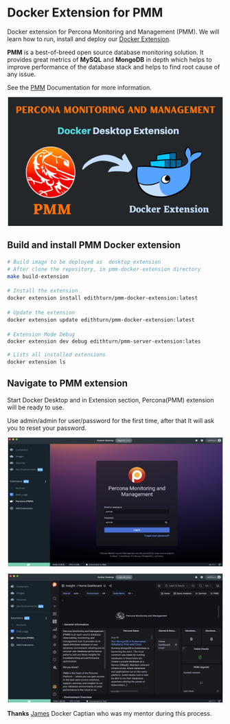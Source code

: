 # Docker Extension for PMM

Docker extension for Percona Monitoring and Management (PMM). We will learn how to run, install and deploy our [Docker Extension](https://docs.docker.com/desktop/extensions/).

**PMM** is a best-of-breed open source database monitoring solution. It provides great metrics of **MySQL** and **MongoDB** in depth which helps to improve performance of the database stack and helps to find root cause of any issue.

See the [PMM](https://www.percona.com/doc/percona-monitoring-and-management/2.x/index.html) Documentation for more information.

  <p align="center">
    <img width="500" height="300" src="img/intro-pmm-docker-extension.png">
  </p>

## Build and install PMM Docker extension

```bash
# Build image to be deployed as  desktop extension
# After clone the repository, in pmm-docker-extension directory
make build-extension

# Install the extension
docker extension install edithturn/pmm-docker-extension:latest

# Update the extension
docker extension update edithturn/pmm-docker-extension:latest

# Extension Mode Debug
docker extension dev debug edithturn/pmm-server-extension:lates
```

```bash
# Lists all installed extensions
docker extension ls
```

## Navigate to PMM extension

Start Docker Desktop and in Extension section, Percona(PMM) extension will be ready to use.

Use admin/admin for user/password for the first time, after that It will ask you to reset your password.

<p align="center">
    <img width="500" height="300" src="img/pmm-login-dashboard.png">
</p>

<p align="center">
    <img width="500" height="300" src="img/pmm-dashboard.png">
 </p>

**Thanks**
[James](https://github.com/spurin) Docker Captian who was my mentor during this process.
